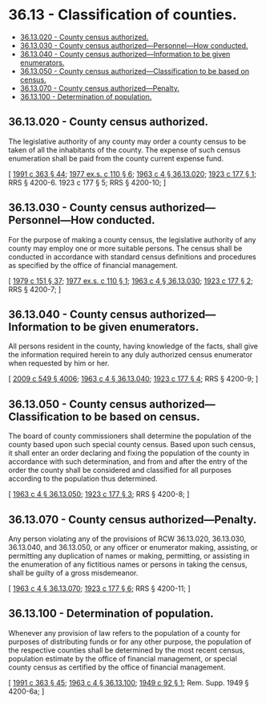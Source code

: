 # 36.13 - Classification of counties.
* [36.13.020 - County census authorized.](#3613020---county-census-authorized)
* [36.13.030 - County census authorized—Personnel—How conducted.](#3613030---county-census-authorizedpersonnelhow-conducted)
* [36.13.040 - County census authorized—Information to be given enumerators.](#3613040---county-census-authorizedinformation-to-be-given-enumerators)
* [36.13.050 - County census authorized—Classification to be based on census.](#3613050---county-census-authorizedclassification-to-be-based-on-census)
* [36.13.070 - County census authorized—Penalty.](#3613070---county-census-authorizedpenalty)
* [36.13.100 - Determination of population.](#3613100---determination-of-population)
## 36.13.020 - County census authorized.
The legislative authority of any county may order a county census to be taken of all the inhabitants of the county. The expense of such census enumeration shall be paid from the county current expense fund.

\[ [1991 c 363 § 44](https://lawfilesext.leg.wa.gov/biennium/1991-92/Pdf/Bills/Session%20Laws/House/1201-S.SL.pdf?cite=1991%20c%20363%20§%2044); [1977 ex.s. c 110 § 6](https://leg.wa.gov/CodeReviser/documents/sessionlaw/1977ex1c110.pdf?cite=1977%20ex.s.%20c%20110%20§%206); [1963 c 4 § 36.13.020](https://leg.wa.gov/CodeReviser/documents/sessionlaw/1963c4.pdf?cite=1963%20c%204%20§%2036.13.020); [1923 c 177 § 1](https://leg.wa.gov/CodeReviser/documents/sessionlaw/1923c177.pdf?cite=1923%20c%20177%20§%201); RRS § 4200-6.   1923 c 177 § 5; RRS § 4200-10; \]

## 36.13.030 - County census authorized—Personnel—How conducted.
For the purpose of making a county census, the legislative authority of any county may employ one or more suitable persons. The census shall be conducted in accordance with standard census definitions and procedures as specified by the office of financial management.

\[ [1979 c 151 § 37](https://leg.wa.gov/CodeReviser/documents/sessionlaw/1979c151.pdf?cite=1979%20c%20151%20§%2037); [1977 ex.s. c 110 § 1](https://leg.wa.gov/CodeReviser/documents/sessionlaw/1977ex1c110.pdf?cite=1977%20ex.s.%20c%20110%20§%201); [1963 c 4 § 36.13.030](https://leg.wa.gov/CodeReviser/documents/sessionlaw/1963c4.pdf?cite=1963%20c%204%20§%2036.13.030); [1923 c 177 § 2](https://leg.wa.gov/CodeReviser/documents/sessionlaw/1923c177.pdf?cite=1923%20c%20177%20§%202); RRS § 4200-7; \]

## 36.13.040 - County census authorized—Information to be given enumerators.
All persons resident in the county, having knowledge of the facts, shall give the information required herein to any duly authorized census enumerator when requested by him or her.

\[ [2009 c 549 § 4006](https://lawfilesext.leg.wa.gov/biennium/2009-10/Pdf/Bills/Session%20Laws/Senate/5038.SL.pdf?cite=2009%20c%20549%20§%204006); [1963 c 4 § 36.13.040](https://leg.wa.gov/CodeReviser/documents/sessionlaw/1963c4.pdf?cite=1963%20c%204%20§%2036.13.040); [1923 c 177 § 4](https://leg.wa.gov/CodeReviser/documents/sessionlaw/1923c177.pdf?cite=1923%20c%20177%20§%204); RRS § 4200-9; \]

## 36.13.050 - County census authorized—Classification to be based on census.
The board of county commissioners shall determine the population of the county based upon such special county census. Based upon such census, it shall enter an order declaring and fixing the population of the county in accordance with such determination, and from and after the entry of the order the county shall be considered and classified for all purposes according to the population thus determined.

\[ [1963 c 4 § 36.13.050](https://leg.wa.gov/CodeReviser/documents/sessionlaw/1963c4.pdf?cite=1963%20c%204%20§%2036.13.050); [1923 c 177 § 3](https://leg.wa.gov/CodeReviser/documents/sessionlaw/1923c177.pdf?cite=1923%20c%20177%20§%203); RRS § 4200-8; \]

## 36.13.070 - County census authorized—Penalty.
Any person violating any of the provisions of RCW 36.13.020, 36.13.030, 36.13.040, and 36.13.050, or any officer or enumerator making, assisting, or permitting any duplication of names or making, permitting, or assisting in the enumeration of any fictitious names or persons in taking the census, shall be guilty of a gross misdemeanor.

\[ [1963 c 4 § 36.13.070](https://leg.wa.gov/CodeReviser/documents/sessionlaw/1963c4.pdf?cite=1963%20c%204%20§%2036.13.070); [1923 c 177 § 6](https://leg.wa.gov/CodeReviser/documents/sessionlaw/1923c177.pdf?cite=1923%20c%20177%20§%206); RRS § 4200-11; \]

## 36.13.100 - Determination of population.
Whenever any provision of law refers to the population of a county for purposes of distributing funds or for any other purpose, the population of the respective counties shall be determined by the most recent census, population estimate by the office of financial management, or special county census as certified by the office of financial management.

\[ [1991 c 363 § 45](https://lawfilesext.leg.wa.gov/biennium/1991-92/Pdf/Bills/Session%20Laws/House/1201-S.SL.pdf?cite=1991%20c%20363%20§%2045); [1963 c 4 § 36.13.100](https://leg.wa.gov/CodeReviser/documents/sessionlaw/1963c4.pdf?cite=1963%20c%204%20§%2036.13.100); [1949 c 92 § 1](https://leg.wa.gov/CodeReviser/documents/sessionlaw/1949c92.pdf?cite=1949%20c%2092%20§%201); Rem. Supp. 1949 § 4200-6a; \]

